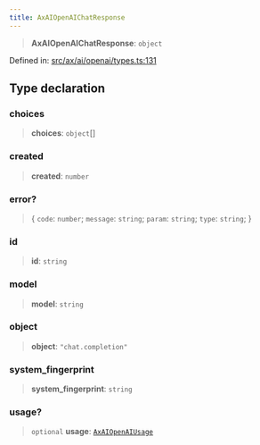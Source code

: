 ```yaml
---
title: AxAIOpenAIChatResponse
---
```


> **AxAIOpenAIChatResponse**: `object`

Defined in: [src/ax/ai/openai/types.ts:131](#apidocs/httpsgithubcomax-llmaxblob3b79ada8d723949fcd8a76c2b6f48cf69d8394f8srcaxaiopenaitypestsl131)

## Type declaration

<a id="choices"></a>

### choices

> **choices**: `object`[]

<a id="created"></a>

### created

> **created**: `number`

### error?

> \{ `code`: `number`; `message`: `string`; `param`: `string`; `type`: `string`; \}

<a id="id"></a>

### id

> **id**: `string`

<a id="model"></a>

### model

> **model**: `string`

<a id="object"></a>

### object

> **object**: `"chat.completion"`

<a id="system_fingerprint"></a>

### system\_fingerprint

> **system\_fingerprint**: `string`

<a id="usage"></a>

### usage?

> `optional` **usage**: [`AxAIOpenAIUsage`](#apidocs/typealiasaxaiopenaiusage)
